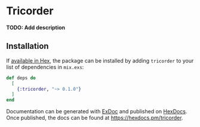 # Tricorder

**TODO: Add description**

## Installation

If [available in Hex](https://hex.pm/docs/publish), the package can be installed
by adding `tricorder` to your list of dependencies in `mix.exs`:

```elixir
def deps do
  [
    {:tricorder, "~> 0.1.0"}
  ]
end
```

Documentation can be generated with
[ExDoc](https://github.com/elixir-lang/ex_doc) and published on
[HexDocs](https://hexdocs.pm). Once published, the docs can be found at
<https://hexdocs.pm/tricorder>.
